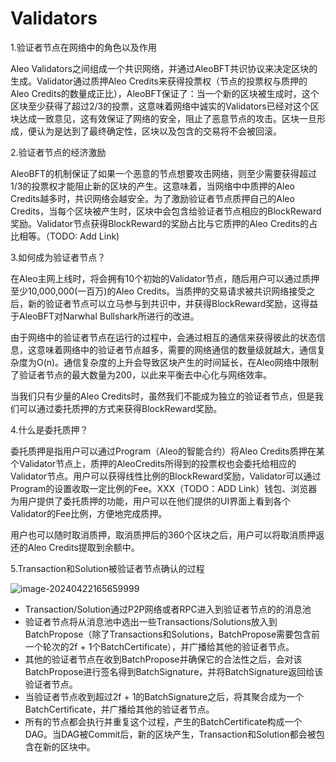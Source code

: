 # Validators

1.验证者节点在网络中的角色以及作用

Aleo Validators之间组成一个共识网络，并通过AleoBFT共识协议来决定区块的生成。Validator通过质押Aleo Credits来获得投票权（节点的投票权与质押的Aleo Credits的数量成正比），AleoBFT保证了：当一个新的区块被生成时，这个区块至少获得了超过2/3的投票，这意味着网络中诚实的Validators已经对这个区块达成一致意见，这有效保证了网络的安全，阻止了恶意节点的攻击。区块一旦形成，便认为是达到了最终确定性，区块以及包含的交易将不会被回滚。





2.验证者节点的经济激励

AleoBFT的机制保证了如果一个恶意的节点想要攻击网络，则至少需要获得超过1/3的投票权才能阻止新的区块的产生。这意味着，当网络中中质押的Aleo Credits越多时，共识网络会越安全。为了激励验证者节点质押自己的Aleo Credits，当每个区块被产生时，区块中会包含给验证者节点相应的BlockReward奖励。Validator节点获得BlockReward的奖励占比与它质押的Aleo Credits的占比相等。（TODO: Add Link)



3.如何成为验证者节点？

在Aleo主网上线时，将会拥有10个初始的Validator节点，随后用户可以通过质押至少10,000,000(一百万)的Aleo Credits。当质押的交易请求被共识网络接受之后，新的验证者节点可以立马参与到共识中，并获得BlockReward奖励，这得益于AleoBFT对Narwhal Bullshark所进行的改进。

由于网络中的验证者节点在运行的过程中，会通过相互的通信来获得彼此的状态信息，这意味着网络中的验证者节点越多，需要的网络通信的数量级就越大，通信复杂度为O(n)。通信复杂度的上升会导致区块产生的时间延长，在Aleo网络中限制了验证者节点的最大数量为200，以此来平衡去中心化与网络效率。

当我们只有少量的Aleo Credits时，虽然我们不能成为独立的验证者节点，但是我们可以通过委托质押的方式来获得BlockReward奖励。



4.什么是委托质押？

委托质押是指用户可以通过Program（Aleo的智能合约）将Aleo Credits质押在某个Validator节点上，质押的AleoCredits所得到的投票权也会委托给相应的Validator节点。用户可以获得线性比例的BlockReward奖励，Validator可以通过Program的设置收取一定比例的Fee。XXX（TODO：ADD Link）钱包、浏览器为用户提供了委托质押的功能，用户可以在他们提供的UI界面上看到各个Validator的Fee比例，方便地完成质押。

用户也可以随时取消质押，取消质押后的360个区块之后，用户可以将取消质押返还的Aleo Credits提取到余额中。



5.Transaction和Solution被验证者节点确认的过程

![image-20240422165659999](/Users/cedric/Documents/AleoDevRel/DevDoc/zero-to-zk/src/learn/network/images/validator-process-transaction.png)

- Transaction/Solution通过P2P网络或者RPC进入到验证者节点的的消息池
- 验证者节点将从消息池中选出一些Transactions/Solutions放入到BatchPropose（除了Transactions和Solutions，BatchPropose需要包含前一个轮次的2f + 1个BatchCertificate），并广播给其他的验证者节点。
- 其他的验证者节点在收到BatchPropose并确保它的合法性之后，会对该BatchPropose进行签名得到BatchSignature，并将BatchSignature返回给该验证者节点。
- 当验证者节点收到超过2f + 1的BatchSignature之后，将其聚合成为一个BatchCertificate，并广播给其他的验证者节点。
- 所有的节点都会执行并重复这个过程，产生的BatchCertificate构成一个DAG。当DAG被Commit后，新的区块产生，Transaction和Solution都会被包含在新的区块中。

